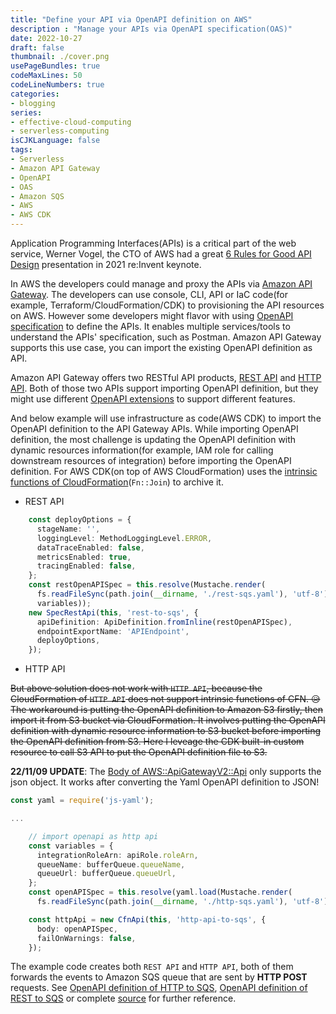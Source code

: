 ```yaml
---
title: "Define your API via OpenAPI definition on AWS"
description : "Manage your APIs via OpenAPI specification(OAS)"
date: 2022-10-27
draft: false
thumbnail: ./cover.png
usePageBundles: true
codeMaxLines: 50
codeLineNumbers: true
categories:
- blogging
series:
- effective-cloud-computing
- serverless-computing
isCJKLanguage: false
tags:
- Serverless
- Amazon API Gateway
- OpenAPI
- OAS
- Amazon SQS
- AWS
- AWS CDK
---
```


Application Programming Interfaces(APIs) is a critical part of the web service, Werner Vogel, the CTO of AWS had a great
[6 Rules for Good API Design][werner-vogels-6-rules] presentation in 2021 re:Invent keynote.

In AWS the developers could manage and proxy the APIs via [Amazon API Gateway][apigateway]. The developers can use
console, CLI, API or IaC code(for example, Terraform/CloudFormation/CDK) to provisioning the API resources on AWS.
However some developers might flavor with using [OpenAPI specification][oas] to define the APIs. It enables multiple services/tools
to understand the APIs' specification, such as Postman. Amazon API Gateway supports this use case, you can import the 
existing OpenAPI definition as API.

<!--more-->

Amazon API Gateway offers two RESTful API products, [REST API][rest-api] and [HTTP API][http-api]. Both of those two APIs
support importing OpenAPI definition, but they might use different [OpenAPI extensions][openapi-extensions] to support different features.

And below example will use infrastructure as code(AWS CDK) to import the OpenAPI definition to the API Gateway APIs.
While importing OpenAPI definition, the most challenge is updating the OpenAPI definition with 
dynamic resources information(for example, IAM role for calling downstream resources of integration) before importing the OpenAPI definition.
For AWS CDK(on top of AWS CloudFormation) uses the [intrinsic functions of CloudFormation][cfn-intrinsic](`Fn::Join`) to archive it.

- REST API
```ts {hl_lines=["8-10","12"]}
    const deployOptions = {
      stageName: '',
      loggingLevel: MethodLoggingLevel.ERROR,
      dataTraceEnabled: false,
      metricsEnabled: true,
      tracingEnabled: false,
    };
    const restOpenAPISpec = this.resolve(Mustache.render(
      fs.readFileSync(path.join(__dirname, './rest-sqs.yaml'), 'utf-8'),
      variables));
    new SpecRestApi(this, 'rest-to-sqs', {
      apiDefinition: ApiDefinition.fromInline(restOpenAPISpec),
      endpointExportName: 'APIEndpoint',
      deployOptions,
    });
```

- HTTP API

~~But above solution does not work with `HTTP API`, because the CloudFormation of `HTTP API` does not support intrinsic functions of CFN. :disappointed_relieved:
The workaround is putting the OpenAPI definition to Amazon S3 firstly, then import it from S3 bucket via CloudFormation.
It involves putting the OpenAPI definition with dynamic resource information to S3 bucket before importing the OpenAPI definition from S3.
Here I leveage the CDK built-in custom resource to call S3 API to put the OpenAPI definition file to S3.~~

**22/11/09 UPDATE**: The [Body of AWS::ApiGatewayV2::Api][cfn-apiv2-body] only supports the json object. 
It works after converting the Yaml OpenAPI definition to JSON!

```ts {hl_lines=["11-12", "15"]}
const yaml = require('js-yaml');

...

    // import openapi as http api
    const variables = {
      integrationRoleArn: apiRole.roleArn,
      queueName: bufferQueue.queueName,
      queueUrl: bufferQueue.queueUrl,
    };
    const openAPISpec = this.resolve(yaml.load(Mustache.render(
      fs.readFileSync(path.join(__dirname, './http-sqs.yaml'), 'utf-8'), variables)));

    const httpApi = new CfnApi(this, 'http-api-to-sqs', {
      body: openAPISpec,
      failOnWarnings: false,
    });
```

The example code creates both `REST API` and `HTTP API`, 
both of them forwards the events to Amazon SQS queue that are sent by **HTTP POST** requests.
See [OpenAPI definition of HTTP to SQS][http-oas], [OpenAPI definition of REST to SQS][rest-oas]
or complete [source][source] for further reference.

[werner-vogels-6-rules]: https://thenewstack.io/werner-vogels-6-rules-for-good-api-design/
[oas]: https://oai.github.io/Documentation/
[apigateway]: https://aws.amazon.com/api-gateway/
[http-api]: https://docs.aws.amazon.com/apigateway/latest/developerguide/http-api.html
[rest-api]: https://docs.aws.amazon.com/apigateway/latest/developerguide/apigateway-rest-api.html
[openapi-extensions]: https://docs.aws.amazon.com/apigateway/latest/developerguide/api-gateway-swagger-extensions.html
[cfn-intrinsic]: https://docs.aws.amazon.com/AWSCloudFormation/latest/UserGuide/intrinsic-function-reference.html
[http-oas]: https://github.com/zxkane/cdk-collections/blob/master/create-apis-from-openapi-spec/src/http-sqs.yaml
[rest-oas]: https://github.com/zxkane/cdk-collections/blob/master/create-apis-from-openapi-spec/src/rest-sqs.yaml
[source]: https://github.com/zxkane/cdk-collections/tree/master/create-apis-from-openapi-spec
[cfn-apiv2-body]: https://docs.aws.amazon.com/AWSCloudFormation/latest/UserGuide/aws-resource-apigatewayv2-api.html#cfn-apigatewayv2-api-body